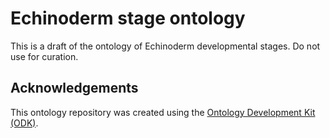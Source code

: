 
# Echinoderm stage ontology

This is a draft of the ontology of Echinoderm developmental stages. Do not use for curation.

## Acknowledgements

This ontology repository was created using the [Ontology Development Kit (ODK)](https://github.com/INCATools/ontology-development-kit).
